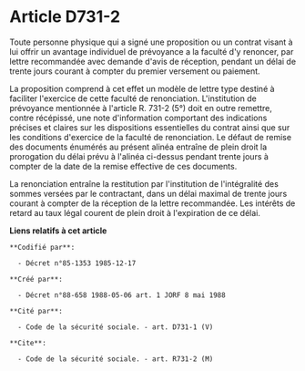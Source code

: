 # Article D731-2

Toute personne physique qui a signé une proposition ou un contrat visant à lui offrir un avantage individuel de prévoyance a
la faculté d'y renoncer, par lettre recommandée avec demande d'avis de réception, pendant un délai de trente jours courant à
compter du premier versement ou paiement.

La proposition comprend à cet effet un modèle de lettre type destiné à faciliter l'exercice de cette faculté de renonciation.
L'institution de prévoyance mentionnée à l'article R. 731-2 (5°) doit en outre remettre, contre récépissé, une note
d'information comportant des indications précises et claires sur les dispositions essentielles du contrat ainsi que sur les
conditions d'exercice de la faculté de renonciation. Le défaut de remise des documents énumérés au présent alinéa entraîne de
plein droit la prorogation du délai prévu à l'alinéa ci-dessus pendant trente jours à compter de la date de la remise
effective de ces documents.

La renonciation entraîne la restitution par l'institution de l'intégralité des sommes versées par le contractant, dans un
délai maximal de trente jours courant à compter de la réception de la lettre recommandée. Les intérêts de retard au taux
légal courent de plein droit à l'expiration de ce délai.

**Liens relatifs à cet article**

	**Codifié par**:

	  - Décret n°85-1353 1985-12-17

	**Créé par**:

	  - Décret n°88-658 1988-05-06 art. 1 JORF 8 mai 1988

	**Cité par**:

	  - Code de la sécurité sociale. - art. D731-1 (V)

	**Cite**:

	  - Code de la sécurité sociale. - art. R731-2 (M)
